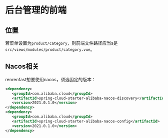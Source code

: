 # 后台管理的前端
## 位置
若菜单设置为`product/category`，则前端文件路径应当s是`src/views/modules/product/category.vue`。

## Nacos相关
renrenfast想要使用nacos，须选固定的版本：

```xml
<dependency>  
   <groupId>com.alibaba.cloud</groupId>  
   <artifactId>spring-cloud-starter-alibaba-nacos-discovery</artifactId>  
   <version>2021.0.1.0</version>  
</dependency>  
<dependency>  
   <groupId>com.alibaba.cloud</groupId>  
   <artifactId>spring-cloud-starter-alibaba-nacos-config</artifactId>  
   <version>2021.0.1.0</version>  
</dependency>
```
